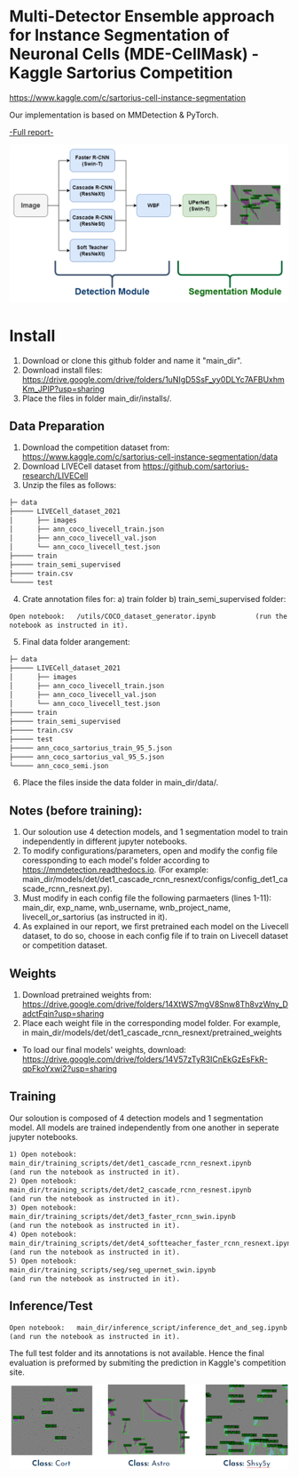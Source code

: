 # Multi-Detector Ensemble approach for Instance Segmentation of Neuronal Cells (MDE-CellMask) - Kaggle Sartorius Competition

https://www.kaggle.com/c/sartorius-cell-instance-segmentation

Our implementation is based on MMDetection & PyTorch.

 [-Full report-](https://github.com/Itay-Niv/Multi-Detector-Ensemble-approach-for-Instance-Segmentation-of-Neuronal-Cells-MDECellMask/blob/main/full_report.pdf)

![overview](Figures/overview.png)

# Install
1) Download or clone this github folder and name it "main_dir".
2) Download install files: https://drive.google.com/drive/folders/1uNIgD5SsF_yy0DLYc7AFBUxhmKm_JPIP?usp=sharing
3) Place the files in folder main_dir/installs/.


## Data Preparation
1) Download the competition dataset from: https://www.kaggle.com/c/sartorius-cell-instance-segmentation/data
2) Download LIVECell dataset from https://github.com/sartorius-research/LIVECell 
3) Unzip the files as follows:
```
├─ data
├───── LIVECell_dataset_2021
│      ├── images
│      ├── ann_coco_livecell_train.json
│      ├── ann_coco_livecell_val.json
│      └── ann_coco_livecell_test.json
├───── train
├───── train_semi_supervised
├───── train.csv
└───── test
```
4) Crate annotation files for: a) train folder  b) train_semi_supervised folder:
```
Open notebook:   /utils/COCO_dataset_generator.ipynb          (run the notebook as instructed in it).
```

5) Final data folder arangement:
```
├─ data
├───── LIVECell_dataset_2021
│      ├── images
│      ├── ann_coco_livecell_train.json
│      ├── ann_coco_livecell_val.json
│      └── ann_coco_livecell_test.json
├───── train
├───── train_semi_supervised
├───── train.csv
├───── test
├───── ann_coco_sartorius_train_95_5.json
├───── ann_coco_sartorius_val_95_5.json
└───── ann_coco_semi.json
```
6) Place the files inside the data folder in main_dir/data/.

## Notes (before training): 
1) Our soloution use 4 detection models, and 1 segmentation model to train independently in different jupyter notebooks.
2) To modify configurations/parameters, open and modify the config file coressponding to each model's folder according to https://mmdetection.readthedocs.io.
         (For example: main_dir/models/det/det1_cascade_rcnn_resnext/configs/config_det1_cascade_rcnn_resnext.py).
3) Must modify in each config file the following parmaeters (lines 1-11): main_dir, exp_name, wnb_username, wnb_project_name, livecell_or_sartorius (as instructed in it).
4) As explained in our report, we first pretrained each model on the Livecell dataset, to do so, choose in each config file if to train on Livecell dataset or competition dataset.

## Weights

1) Download pretrained weights from: 
         https://drive.google.com/drive/folders/14XtWS7mgV8Snw8Th8vzWny_DadctFqin?usp=sharing
2) Place each weight file in the corresponding model folder. For example, in main_dir/models/det/det1_cascade_rcnn_resnext/pretrained_weights 
* To load our final models' weights, download: 
         https://drive.google.com/drive/folders/14V57zTyR3ICnEkGzEsFkR-qpFkoYxwi2?usp=sharing


## Training
Our soloution is composed of 4 detection models and 1 segmentation model. All models are trained independently from one another in seperate jupyter notebooks. 
```
1) Open notebook:   main_dir/training_scripts/det/det1_cascade_rcnn_resnext.ipynb            (and run the notebook as instructed in it).
2) Open notebook:   main_dir/training_scripts/det/det2_cascade_rcnn_resnest.ipynb            (and run the notebook as instructed in it).
3) Open notebook:   main_dir/training_scripts/det/det3_faster_rcnn_swin.ipynb                (and run the notebook as instructed in it).
4) Open notebook:   main_dir/training_scripts/det/det4_softteacher_faster_rcnn_resnext.ipynb (and run the notebook as instructed in it).
5) Open notebook:   main_dir/training_scripts/seg/seg_upernet_swin.ipynb                     (and run the notebook as instructed in it).
```
## Inference/Test
```
Open notebook:   main_dir/inference_script/inference_det_and_seg.ipynb                    (and run the notebook as instructed in it).
```


The full test folder and its annotations is not available. Hence the final evaluation is preformed by submiting the prediction in Kaggle's competition site.

![Segmentation_Examples](Figures/Segmentation_Examples.png)

